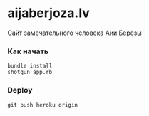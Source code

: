 aijaberjoza.lv
===========
Сайт замечательного человека Аии Берёзы


### Как начать

    bundle install
    shotgun app.rb

### Deploy

    git push heroku origin